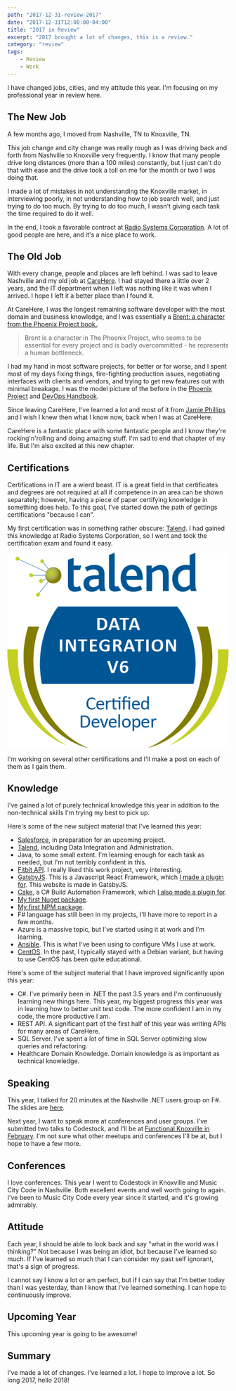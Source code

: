 ```yaml
---
path: "2017-12-31-review-2017"
date: "2017-12-31T12:00:00-04:00"
title: "2017 in Review"
excerpt: "2017 brought a lot of changes, this is a review."
category: "review"
tags:
    - Review
    - Work
---
```


I have changed jobs, cities, and my attitude this year. I'm focusing on my professional year in review here.

## The New Job

A few months ago, I moved from Nashville, TN to Knoxville, TN.

This job change and city change was really rough as I was driving back and forth from Nashville to Knoxville very frequently. I know that many people drive long distances (more than a 100 miles) constantly, but I just can't do that with ease and the drive took a toll on me for the month or two I was doing that.

I made a lot of mistakes in not understanding the Knoxville market, in interviewing poorly, in not understanding how to job search well, and just trying to do too much. By trying to do too much, I wasn't giving each task the time required to do it well.

In the end, I took a favorable contract at [Radio Systems Corporation][0]. A lot of good people are here, and it's a nice place to work.

## The Old Job

With every change, people and places are left behind. I was sad to leave Nashville and my old job at [CareHere][1]. I had stayed there a little over 2 years, and the IT department when I left was nothing like it was when I arrived. I hope I left it a better place than I found it.

At CareHere, I was the longest remaining software developer with the most domain and business knowledge, and I was essentially a [Brent: a character from the Phoenix Project book.][2].

> Brent is a character in The Phoenix Project, who seems to be essential for every project and is badly overcommitted - he represents a human bottleneck.

I had my hand in most software projects, for better or for worse, and I spent most of my days fixing things, fire-fighting production issues, negotiating interfaces with clients and vendors, and trying to get new features out with minimal breakage. I was the model picture of the before in the [Phoenix Project][3] and [DevOps Handbook][4].

Since leaving CareHere, I've learned a lot and most of it from [Jamie Phillips][5] and I wish I knew then what I know now, back when I was at CareHere.

CareHere is a fantastic place with some fantastic people and I know they're rocking'n'rolling and doing amazing stuff. I'm sad to end that chapter of my life. But I'm also excited at this new chapter.

## Certifications

Certifications in IT are a wierd beast. IT is a great field in that certificates and degrees are not required at all if competence in an area can be shown separately; however, having a piece of paper certifying knowledge in something does help. To this goal, I've started down the path of gettings certifications "because I can".

My first certification was in something rather obscure: [Talend][6]. I had gained this knowledge at Radio Systems Corporation, so I went and took the certification exam and found it easy.

![Talend Certification](20171216_TalendDataIntegration63_Image.png)

I'm working on several other certifications and I'll make a post on each of them as I gain them.

## Knowledge

I've gained a lot of purely technical knowledge this year in addition to the non-technical skills I'm trying my best to pick up.

Here's some of the new subject material that I've learned this year:

* [Salesforce][7], in preparation for an upcoming project.
* [Talend][6], including Data Integration and Administration.
* Java, to some small extent. I'm learning enough for each task as needed, but I'm not terribly confident in this.
* [Fitbit API][8]. I really liked this work project, very interesting.
* [GatsbyJS][9]. This is a Javascript React Framework, which [I made a plugin for][10]. This website is made in GatsbyJS.
* [Cake][11], a C# Build Automation Framework, which [I also made a plugin for][12].
* [My first Nuget package][12].
* [My first NPM package][10].
* F# language has still been in my projects, I'll have more to report in a few months.
* Azure is a massive topic, but I've started using it at work and I'm learning.
* [Ansible][13]. This is what I've been using to configure VMs I use at work.
* [CentOS][16]. In the past, I typically stayed with a Debian variant, but having to use CentOS has been quite educational.

Here's some of the subject material that I have improved significantly upon this year:

* C#. I've primarily been in .NET the past 3.5 years and I'm continuously learning new things here. This year, my biggest progress this year was in learning how to better unit test code. The more confident I am in my code, the more productive I am.
* REST API. A significant part of the first half of this year was writing APIs for many areas of CareHere.
* SQL Server. I've spent a lot of time in SQL Server optimizing slow queries and refactoring.
* Healthcare Domain Knowledge. Domain knowledge is as important as technical knowledge.

## Speaking

This year, I talked for 20 minutes at the Nashville .NET users group on F#. The slides are [here][14].

Next year, I want to speak more at conferences and user groups. I've submitted two talks to Codestock, and I'll be at [Functional Knoxville in February][15]. I'm not sure what other meetups and conferences I'll be at, but I hope to have a few more.

## Conferences

I love conferences. This year I went to Codestock in Knoxville and Music City Code in Nashville. Both excellent events and well worth going to again. I've been to Music City Code every year since it started, and it's growing admirably.

## Attitude

Each year, I should be able to look back and say "what in the world was I thinking?" Not because I was being an idiot, but because I've learned so much. If I've learned so much that I can consider my past self ignorant, that's a sign of progress.

I cannot say I know a lot or am perfect, but if I can say that I'm better today than I was yesterday, than I know that I've learned something. I can hope to continuously improve.

## Upcoming Year

This upcoming year is going to be awesome!

## Summary

I've made a lot of changes. I've learned a lot. I hope to improve a lot. So long 2017, hello 2018!

[0]: https://www.radiosystemscorporation.com/
[1]: https://carehere.com/
[2]: http://devopsdictionary.com/wiki/Brent
[3]: https://www.amazon.com/dp/B00AZRBLHO/
[4]: https://www.amazon.com/DevOps-Handbook-World-Class-Reliability-Organizations-ebook/dp/B01M9ASFQ3
[5]: https://www.phillipsj.net/
[6]: https://www.talend.com/
[7]: https://trailhead.salesforce.com/en/me/danieloliver
[8]: https://dev.fitbit.com/
[9]: https://www.gatsbyjs.org/
[10]: https://www.npmjs.com/package/gatsby-source-goodreads
[11]: https://cakebuild.net/
[12]: https://www.nuget.org/packages/Cake.Talend/
[13]: https://www.ansible.com/
[14]: https://danieloliver.github.io/talks/5minutefsharp/
[15]: https://www.meetup.com/FunctionalKnox/events/245653711/
[16]: https://www.centos.org/
